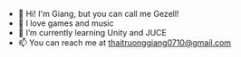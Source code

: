 - 👋 Hi! I'm Giang, but you can call me Gezell!
- 👀 I love games and music
- 🌱 I’m currently learning Unity and JUCE
- 📫 You can reach me at thaitruonggiang0710@gmail.com

<!---
giangthai-0710/giangthai-0710 is a ✨ special ✨ repository because its `README.md` (this file) appears on your GitHub profile.
You can click the Preview link to take a look at your changes.
--->
